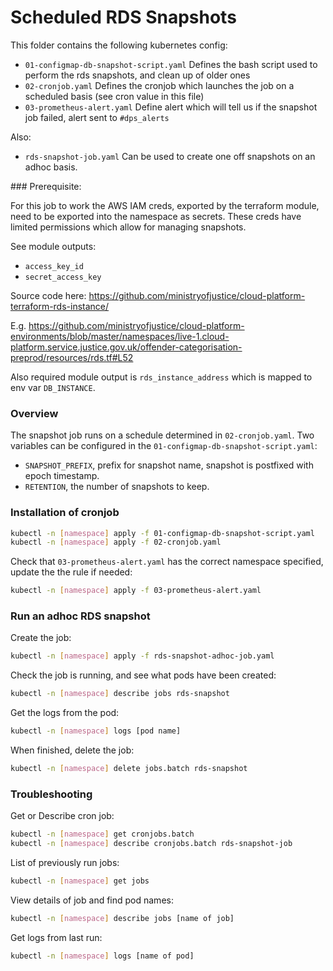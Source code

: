 # Scheduled RDS Snapshots

This folder contains the following kubernetes config:

- `01-configmap-db-snapshot-script.yaml` Defines the bash script used to perform the rds snapshots, and clean up of older ones 
- `02-cronjob.yaml` Defines the cronjob which launches the job on a scheduled basis (see cron value in this file)
- `03-prometheus-alert.yaml` Define alert which will tell us if the snapshot job failed, alert sent to `#dps_alerts`

Also:

- `rds-snapshot-job.yaml` Can be used to create one off snapshots on an adhoc basis.

### Prerequisite:

For this job to work the AWS IAM creds, exported by the terraform module, need to be exported into the namespace as secrets.  These creds have limited permissions which allow for managing snapshots.

See module outputs:
 - `access_key_id`
 - `secret_access_key`

Source code here: <https://github.com/ministryofjustice/cloud-platform-terraform-rds-instance/>

E.g. <https://github.com/ministryofjustice/cloud-platform-environments/blob/master/namespaces/live-1.cloud-platform.service.justice.gov.uk/offender-categorisation-preprod/resources/rds.tf#L52>

Also required module output is `rds_instance_address` which is mapped to env var `DB_INSTANCE`.

### Overview

The snapshot job runs on a schedule determined in `02-cronjob.yaml`.  Two variables can be configured in the `01-configmap-db-snapshot-script.yaml`:

- `SNAPSHOT_PREFIX`, prefix for snapshot name, snapshot is postfixed with epoch timestamp.
- `RETENTION`, the number of snapshots to keep.

### Installation of cronjob

```bash
kubectl -n [namespace] apply -f 01-configmap-db-snapshot-script.yaml
kubectl -n [namespace] apply -f 02-cronjob.yaml
```

Check that `03-prometheus-alert.yaml` has the correct namespace specified, update the the rule if needed:

```bash
kubectl -n [namespace] apply -f 03-prometheus-alert.yaml
```

### Run an adhoc RDS snapshot

Create the job:

```bash
kubectl -n [namespace] apply -f rds-snapshot-adhoc-job.yaml
```

Check the job is running, and see what pods have been created:

```bash
kubectl -n [namespace] describe jobs rds-snapshot
```

Get the logs from the pod:

```bash
kubectl -n [namespace] logs [pod name]
```

When finished, delete the job:

```bash
kubectl -n [namespace] delete jobs.batch rds-snapshot
```

### Troubleshooting

Get or Describe cron job:

```bash
kubectl -n [namespace] get cronjobs.batch
kubectl -n [namespace] describe cronjobs.batch rds-snapshot-job
```

List of previously run jobs:

```bash
kubectl -n [namespace] get jobs
```

View details of job and find pod names:

```bash
kubectl -n [namespace] describe jobs [name of job]
```

Get logs from last run:

```bash
kubectl -n [namespace] logs [name of pod]
```
